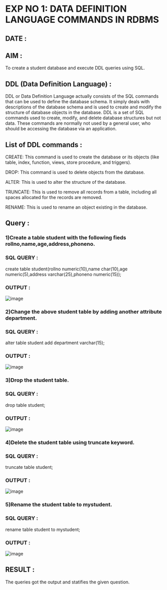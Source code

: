 # EXP NO 1: DATA DEFINITION LANGUAGE COMMANDS IN RDBMS
## DATE :
## AIM :
To create a student database and execute DDL queries using SQL.

## DDL (Data Definition Language) :
DDL or Data Definition Language actually consists of the SQL commands that can be used to define the database schema. It simply deals with descriptions of the database schema and is used to create and modify the structure of database objects in the database. DDL is a set of SQL commands used to create, modify, and delete database structures but not data. These commands are normally not used by a general user, who should be accessing the database via an application.

## List of DDL commands :
CREATE: This command is used to create the database or its objects (like table, index, function, views, store procedure, and triggers).

DROP: This command is used to delete objects from the database.

ALTER: This is used to alter the structure of the database.

TRUNCATE: This is used to remove all records from a table, including all spaces allocated for the records are removed.

RENAME: This is used to rename an object existing in the database.

## Query :
### 1)Create a table student with the following fieds rollno,name,age,address,phoneno.

### SQL QUERY :
create table student(rollno numeric(10),name char(10),age numeric(5),address varchar(25),phoneno numeric(15));

### OUTPUT :
![image](https://github.com/Niroshassithanathan/G2_DBMS/assets/121418437/65849b7e-b278-497e-ba89-950e9f0b6e83)

### 2)Change the above student table by adding another attribute department.

### SQL QUERY :
alter table student add department varchar(15);

### OUTPUT :
![image](https://github.com/Niroshassithanathan/G2_DBMS/assets/121418437/5c832a82-6192-4f4d-a7b1-e64fa7f539de)

### 3)Drop the student table.

### SQL QUERY :
drop table student;

### OUTPUT :
![image](https://github.com/Niroshassithanathan/G2_DBMS/assets/121418437/f473caef-91c5-438c-805f-9f0a731ffc49)

### 4)Delete the student table using truncate keyword.

### SQL QUERY :
truncate table student;

### OUTPUT :
![image](https://github.com/Niroshassithanathan/G2_DBMS/assets/121418437/e35ad1eb-8f16-4906-9ed1-c8b81e46a806)

### 5)Rename the student table to mystudent.

### SQL QUERY :
rename table student to mystudent;

### OUTPUT :
![image](https://github.com/Niroshassithanathan/G2_DBMS/assets/121418437/405e7f16-c7a1-40e9-a09a-cc645956e182)


## RESULT :
The queries got the output and statifies the given question.
